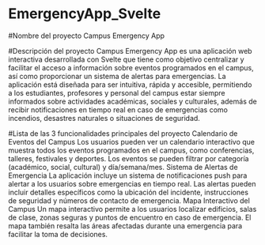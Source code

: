 # EmergencyApp_Svelte
#Nombre del proyecto
Campus Emergency App

#Descripción del proyecto
Campus Emergency App es una aplicación web interactiva desarrollada con Svelte que tiene como objetivo centralizar y facilitar el acceso a información sobre eventos programados en el campus, así como proporcionar un sistema de alertas para emergencias. La aplicación está diseñada para ser intuitiva, rápida y accesible, permitiendo a los estudiantes, profesores y personal del campus estar siempre informados sobre actividades académicas, sociales y culturales, además de recibir notificaciones en tiempo real en caso de emergencias como incendios, desastres naturales o situaciones de seguridad.

#Lista de las 3 funcionalidades principales del proyecto
Calendario de Eventos del Campus
Los usuarios pueden ver un calendario interactivo que muestra todos los eventos programados en el campus, como conferencias, talleres, festivales y deportes.
Los eventos se pueden filtrar por categoría (académico, social, cultural) y día/semana/mes.
Sistema de Alertas de Emergencia
La aplicación incluye un sistema de notificaciones push para alertar a los usuarios sobre emergencias en tiempo real.
Las alertas pueden incluir detalles específicos como la ubicación del incidente, instrucciones de seguridad y números de contacto de emergencia.
Mapa Interactivo del Campus
Un mapa interactivo permite a los usuarios localizar edificios, salas de clase, zonas seguras y puntos de encuentro en caso de emergencia.
El mapa también resalta las áreas afectadas durante una emergencia para facilitar la toma de decisiones.
